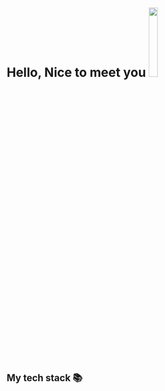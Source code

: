 <h1>Hello, Nice to meet you <img src="https://user-images.githubusercontent.com/73818206/165729401-b2c26fc7-ebe5-49ea-9b8c-d196f4c7d587.JPG" height="20%" width="20%"><h1>
  <h2> My tech stack 📚 </h2>
